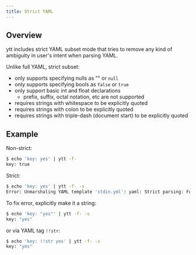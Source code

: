 ```yaml
---
title: Strict YAML
---
```


## Overview

ytt includes strict YAML subset mode that tries to remove any kind of ambiguity in user's intent when parsing YAML.

Unlike full YAML, strict subset:

- only supports specifying nulls as "" or `null`
- only supports specifying bools as `false` or `true`
- only support basic int and float declarations
  - prefix, suffix, octal notation, etc are not supported
- requires strings with whitespace to be explicitly quoted
- requires strings with colon to be explicitly quoted
- requires strings with triple-dash (document start) to be explicitly quoted

## Example

Non-strict:

```bash
$ echo 'key: yes' | ytt -f-
key: true
```

Strict:

```bash
$ echo 'key: yes' | ytt -f- -s
Error: Unmarshaling YAML template 'stdin.yml': yaml: Strict parsing: Found 'yes' ambigious (could be !!str or !!bool)
```

To fix error, explicitly make it a string:

```bash
$ echo 'key: "yes"' | ytt -f- -s
key: "yes"
```

or via YAML tag `!!str`:

```bash
$ echo 'key: !!str yes' | ytt -f- -s
key: "yes"
```
